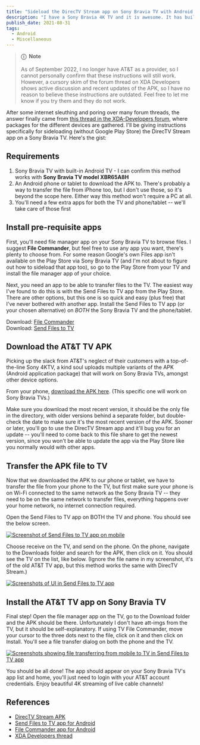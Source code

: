 ```yaml
---
title: "Sideload the DirecTV Stream app on Sony Bravia TV with Android TV"
description: "I have a Sony Bravia 4K TV and it is awesome. It has built-in Android TV so you can use Android apps on your TV, but not every app is available, and one of those is DirecTV Stream -- necessary to view live TV from my cable provider, AT&T, without need for a separate set-top box. So here's how to sideload the DirecTV Stream app on Sony Bravia TVs without using the Google Play Store."
publish_date: 2021-08-31
tags:
  - Android
  - Miscellaneous
---
```


<!-- ## Sections

1. [Intro](#intro)
2. [Requirements](#req)
3. [Install pre-requisite apps](#install)
4. [Download the AT&T TV APK](#apk)
5. [Transfer the APK file to TV](#tv)
6. [Install the AT&T TV app on Sony Bravia TV](#tv)
7. [References](#ref) -->

> **ⓘ &nbsp;Note**<br><br> As of September 2022, I no longer have AT&T as a
> provider, so I cannot personally confirm that these instructions will still
> work. However, a cursory skim of the forum thread on XDA Developers shows
> active discussion and recent updates of the APK, so I have no reason to
> believe these instructions are outdated. Feel free to let me know if you try
> them and they do not work.

<div id='intro'/>

After some internet sleuthing and poring over many forum threads, the answer
finally came from
[this thread in the XDA-Developers forum](https://forum.xda-developers.com/t/the-ultimate-at-t-tv-and-fire-tv-apk-repository.3854154/),
where packages for the different devices are gathered. I'll be giving
instructions specifically for sideloading (without Google Play Store) the
DirecTV Stream app on a Sony Bravia TV. Here's the gist:

<div id='req'/>

## Requirements

1. Sony Bravia TV with built-in Android TV - I can confirm this method works
   with **Sony Bravia TV model XBR65A8H**
2. An Android phone or tablet to download the APK to. There's probably a way to
   transfer the file from iPhone too, but I don't use those, so it's beyond the
   scope here. Either way this method won't require a PC at all.
3. You'll need a few extra apps for both the TV and phone/tablet -- we'll take
   care of those first

<div id='install'/>

## Install pre-requisite apps

First, you'll need file manager app on your Sony Bravia TV to browse files. I
suggest **File Commander**, but feel free to use any app you want, there's
plenty to choose from. For some reason Google's own Files app isn't available on
the Play Store via Sony Bravia TV (and I'm not about to figure out how to
sideload that app too), so go to the Play Store from your TV and install the
file manager app of your choice.

Next, you need an app to be able to transfer files to the TV. The easiest way
I've found to do this is with the Send Files to TV app from the Play Store.
There are other options, but this one is so quick and easy (plus free) that I've
never bothered with another app. Install the Send Files to TV app (or your
chosen alternative) on _BOTH_ the Sony Bravia TV and the phone/tablet.

Download: <a href="https://play.google.com/store/apps/details?id=com.mobisystems.fileman" target="_blank" rel="noopener noreferrer">File
Commander</a>\
Download: <a href="https://play.google.com/store/apps/details?id=com.yablio.sendfilestotv" target="_blank" rel="noopener noreferrer">Send
Files to TV</a>

<div id='apk'/>

## Download the AT&T TV APK

Picking up the slack from AT&T's neglect of their customers with a
top-of-the-line Sony 4KTV, a kind soul uploads multiple variants of the APK
(Android application package) that will work on Sony Bravia TVs, amongst other
device options.

From your
phone, <a href="https://www.mediafire.com/folder/ezc6ki36dp34f/Apps#jahuvrlwbro78" target="_blank" rel="noopener noreferrer">download
the APK here</a>. (This specific one will work on Sony Bravia TVs.)

Make sure you download the most recent version, it should be the only file in
the directory, with older versions behind a separate folder, but double-check
the date to make sure it's the most recent version of the APK. Sooner or later,
you'll go to use the DirecTV Stream app and it'll bug you for an update --
you'll need to come back to this file share to get the newest version, since you
won't be able to update the app via the Play Store like you normally would with
other apps.

<div id='transfer'/>

## Transfer the APK file to TV

Now that we downloaded the APK to our phone or tablet, we have to transfer the
file from your phone to the TV, but first make sure your phone is on Wi-Fi
connected to the same network as the Sony Bravia TV -- they need to be on the
same network to transfer files, everything happens over your home network, no
internet connection required.

Open the Send Files to TV app on BOTH the TV and phone. You should see the below
screen.

[![Screenshot of Send Files to TV app on mobile](/img/blog/attbravia1.jpg)](https://arieldiaz.codes/img/blog/attbravia1.jpg)

Choose receive on the TV, and send on the phone. On the phone, navigate to the
Downloads folder and search for the APK, then click on it. You should see the TV
on the list, like below. (Ignore the file name in my screenshot, it's of the old
AT&T TV app, but this method works the same with DirecTV Stream.)

[![Screenshots of UI in Send Files to TV app](/img/blog/attbravia2.jpg)](https://arieldiaz.codes/img/blog/attbravia2.jpg)

<div id='tv'/>

## Install the AT&T TV app on Sony Bravia TV

Final step! Open the file manager app on the TV, go to the Download folder and
the APK should be there. Unfortunately I don't have att-imgs from the TV, but it
should be self-explanatory. If using TV File Commander, move your cursor to the
three dots next to the file, click on it and then click on Install. You'll see a
file transfer dialog on both the phone and the TV.

[![Screenshots showing file transferring from mobile to TV in Send Files to TV app](/img/blog/attbravia3.jpg)](https://arieldiaz.codes/img/blog/attbravia3.jpg)

You should be all done! The app should appear on your Sony Bravia TV's app list
and home, you'll just need to login with your AT&T account credentials. Enjoy
beautiful 4K streaming of live cable channels!

<div id='ref'/>

## References

- <a href="https://www.mediafire.com/folder/ezc6ki36dp34f/Apps#jahuvrlwbro78" target="_blank" rel="noopener noreferrer">DirecTV
  Stream APK</a>
- <a href="https://play.google.com/store/apps/details?id=com.yablio.sendfilestotv" target="_blank" rel="noopener noreferrer">Send
  Files to TV app for Android</a>
- <a href="https://play.google.com/store/apps/details?id=com.mobisystems.fileman" target="_blank" rel="noopener noreferrer">File
  Commander app for Android</a>
- <a href="https://forum.xda-developers.com/t/the-ultimate-at-t-tv-and-fire-tv-apk-repository.3854154/" target="_blank" rel="noopener noreferrer">XDA
  Developers thread</a>
